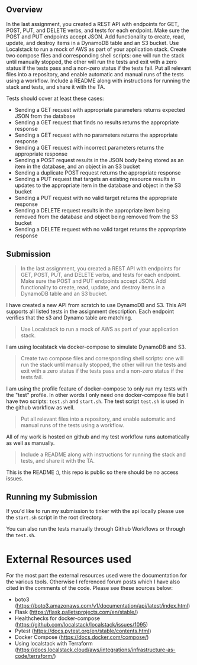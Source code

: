 ## Overview

In the last assignment, you created a REST API with endpoints for GET, POST, PUT, and DELETE verbs, and tests for each endpoint. Make sure the POST and PUT endpoints accept JSON. Add functionality to create, read, update, and destroy items in a DynamoDB table and an S3 bucket. Use Localstack to run a mock of AWS as part of your application stack. Create two compose files and corresponding shell scripts: one will run the stack until manually stopped, the other will run the tests and exit with a zero status if the tests pass and a non-zero status if the tests fail. Put all relevant files into a repository, and enable automatic and manual runs of the tests using a workflow. Include a README along with instructions for running the stack and tests, and share it with the TA.

Tests should cover at least these cases:
- Sending a GET request with appropriate parameters returns expected JSON from the database
- Sending a GET request that finds no results returns the appropriate response
- Sending a GET request with no parameters returns the appropriate response
- Sending a GET request with incorrect parameters returns the appropriate response
- Sending a POST request results in the JSON body being stored as an item in the database, and an object in an S3 bucket
- Sending a duplicate POST request returns the appropriate response
- Sending a PUT request that targets an existing resource results in updates to the appropriate item in the database and object in the S3 bucket
- Sending a PUT request with no valid target returns the appropriate response
- Sending a DELETE request results in the appropriate item being removed from the database and object being removed from the S3 bucket
- Sending a DELETE request with no valid target returns the appropriate response


## Submission
>In the last assignment, you created a REST API with endpoints for GET, POST, PUT, and DELETE verbs, and tests for each endpoint. Make sure the POST and PUT endpoints accept JSON. Add functionality to create, read, update, and destroy items in a DynamoDB table and an S3 bucket.

I have created a new API from scratch to use DynamoDB and S3. This API supports all listed tests in the assignment description. Each endpoint verifies that the s3 and Dynamo table are matching.

>Use Localstack to run a mock of AWS as part of your application stack. 

I am using localstack via docker-compose to simulate DynamoDB and S3.

>Create two compose files and corresponding shell scripts: one will run the stack until manually stopped, the other will run the tests and exit with a zero status if the tests pass and a non-zero status if the tests fail. 

I am using the profile feature of docker-compose to only run my tests with the "test" profile. 
In other words I only need one docker-compose file but I have two scripts: `test.sh` and `start.sh`.
The test script `test.sh` is used in the github workflow as well.

>Put all relevant files into a repository, and enable automatic and manual runs of the tests using a workflow. 

All of my work is hosted on github and my test workflow runs automatically as well as manually.

>Include a README along with instructions for running the stack and tests, and share it with the TA.

This is the README :), this repo is public so there should be no access issues.



## Running my Submission
If you'd like to run my submission to tinker with the api locally please use the `start.sh` script in the root directory.

You can also run the tests manually through Github Workflows or through the `test.sh`.

# External Resources used

For the most part the external resources used were the documentation for the various tools. Otherwise I referenced forum posts which I have also cited in the comments of the code. 
Please see these sources below: 


* boto3 (https://boto3.amazonaws.com/v1/documentation/api/latest/index.html)
* Flask (https://flask.palletsprojects.com/en/stable/)
* Healthchecks for docker-compose (https://github.com/localstack/localstack/issues/1095)
* Pytest (https://docs.pytest.org/en/stable/contents.html)
* Docker Compose (https://docs.docker.com/compose/)
* Using localstack with Terraform (https://docs.localstack.cloud/aws/integrations/infrastructure-as-code/terraform/)
 


